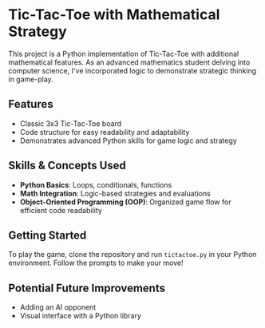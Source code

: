 # Tic-Tac-Toe with Mathematical Strategy

This project is a Python implementation of Tic-Tac-Toe with additional mathematical features. As an advanced mathematics student delving into computer science, I've incorporated logic to demonstrate strategic thinking in game-play.

## Features
- Classic 3x3 Tic-Tac-Toe board
- Code structure for easy readability and adaptability
- Demonstrates advanced Python skills for game logic and strategy

## Skills & Concepts Used
- **Python Basics**: Loops, conditionals, functions
- **Math Integration**: Logic-based strategies and evaluations
- **Object-Oriented Programming (OOP)**: Organized game flow for efficient code readability

## Getting Started
To play the game, clone the repository and run `tictactoe.py` in your Python environment. Follow the prompts to make your move!

## Potential Future Improvements
- Adding an AI opponent
- Visual interface with a Python library
